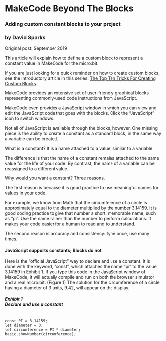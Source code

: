 <h1>MakeCode Beyond The Blocks</h1>
<h3>Adding custom constant blocks to your project</h3>
<h3>by David Sparks</h3>
<p>Original post: September 2019</p>

<p>This article will explain how to define a custom block to represent a constant value in MakeCode for the micro:bit.</p>

<p>If you are just looking for a quick reminder on how to create custom blocks, see the introductory article in this series: <a href="https://iowadave.github.io/Custom-Blocks-Top-Ten-Tricks/">The Top Ten Tricks For Creating Custom Blocks</a>.</p>

<p>MakeCode provides an extensive set of user-friendly graphical blocks representing commonly-used code instructions from JavaScript.</p>

<p>MakeCode even provides a JavaScript window in which you can view and edit the JavaScript code that goes with the blocks. Click the &ldquo;JavaScript&rdquo; icon to switch windows.</p>

<p>Not all of JavaScript is available through the blocks, however. One missing piece is the ability to create a constant as a standard block, in the same way a variable can be created.</p>

<p>What is a constant? It is a name attached to a value, similar to a variable.</p>

<p>The difference is that the name of a constant remains attached to the same value for the life of your code. By contrast, the name of a variable can be reassigned to a different value.</p>

<p>Why would you want a constant? Three reasons.</p>

<p>The first reason is because it is good practice to use meaningful names for values in your code.</p>

<p>For example, we know from Math that the circumference of a circle is approximately equal to the diameter multiplied by the number 3.14159. It is good coding practice to give that number a short, memorable name, such as &ldquo;pi&rdquo;. Use the name rather than the number to perform calculations. It makes your code easier for a human to read and to understand.</p>

<p>The second reason is accuracy and consistency: type once, use many times.</p>

<h4>JavaScript supports constants; Blocks do not</h4>

<p>Here is the &ldquo;official JavaScript&rdquo; way to declare and use a constant. It is done with the keyword, &ldquo;const&rdquo;, which attaches the name &ldquo;pi&rdquo; to the value 3.14159 in Exhibit 1. If you type this code in the JavaScript window of MakeCode, it will actually compile and run on both the browser simulator and a real micro:bit. (Figure 1) The solution for the circumference of a circle having a diameter of 3 units, 9.42, will appear on the display.</p>

<h5>Exhibit 1<br>
Declare and use a constant</h5>

<code>
const PI = 3.14159;
let diameter = 3;
let circumference = PI * diameter;
basic.showNumber(circumference);
</code>
